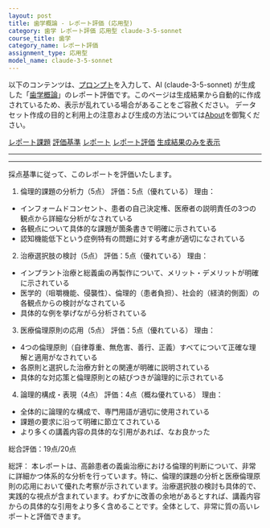 ```yaml
---
layout: post
title: 歯学概論 - レポート評価 (応用型)
category: 歯学 レポート評価 応用型 claude-3-5-sonnet
course_title: 歯学
category_name: レポート評価
assignment_type: 応用型
model_name: claude-3-5-sonnet
---
```


以下のコンテンツは、[プロンプト](http://127.0.0.1:8000/generated/歯学/claude-3-5-sonnet/prompt_レポート評価-応用型.md)を入力して、AI (claude-3-5-sonnet) が生成した「[歯学概論](/contents/歯学/)」のレポート評価です。このページは生成結果から自動的に作成されているため、表示が乱れている場合があることをご容赦ください。
データセット作成の目的と利用上の注意および生成の方法については[About](/About)を御覧ください。

[レポート課題](../レポート課題-応用型)
[評価基準](../評価基準-応用型)
[レポート](../レポート-応用型)
[レポート評価](../レポート評価-応用型)
[生成結果のみを表示](http://127.0.0.1:8000/generated/歯学/claude-3-5-sonnet/レポート評価-応用型.md)
  

***
***
  
採点基準に従って、このレポートを評価いたします。

1. 倫理的課題の分析力（5点）
評価：5点（優れている）
理由：
- インフォームドコンセント、患者の自己決定権、医療者の説明責任の3つの観点から詳細な分析がなされている
- 各観点について具体的な課題が箇条書きで明確に示されている
- 認知機能低下という症例特有の問題に対する考慮が適切になされている

2. 治療選択肢の検討（5点）
評価：5点（優れている）
理由：
- インプラント治療と総義歯の再製作について、メリット・デメリットが明確に示されている
- 医学的（咀嚼機能、侵襲性）、倫理的（患者負担）、社会的（経済的側面）の各観点からの検討がなされている
- 具体的な例を挙げながら分析されている

3. 医療倫理原則の応用（5点）
評価：5点（優れている）
理由：
- 4つの倫理原則（自律尊重、無危害、善行、正義）すべてについて正確な理解と適用がなされている
- 各原則と選択した治療方針との関連が明確に説明されている
- 具体的な対応策と倫理原則との結びつきが論理的に示されている

4. 論理的構成・表現（4点）
評価：4点（概ね優れている）
理由：
- 全体的に論理的な構成で、専門用語が適切に使用されている
- 課題の要求に沿って明確に節立てされている
- より多くの講義内容の具体的な引用があれば、なお良かった

総合評価：19点/20点

総評：
本レポートは、高齢患者の義歯治療における倫理的判断について、非常に詳細かつ体系的な分析を行っています。特に、倫理的課題の分析と医療倫理原則の応用において優れた考察が示されています。治療選択肢の検討も具体的で、実践的な視点が含まれています。わずかに改善の余地があるとすれば、講義内容からの具体的な引用をより多く含めることです。全体として、非常に質の高いレポートと評価できます。
